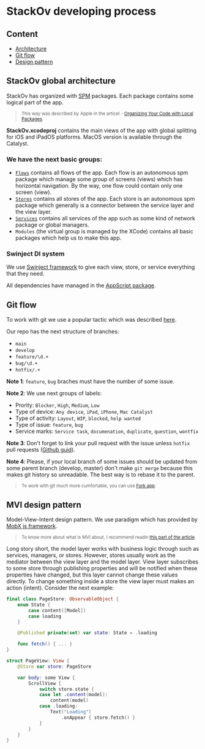 # **StackOv developing process**

## **Content**

- [Architecture](https://github.com/surfstudio/StackOv/blob/develop/DEVPROCESS.md#stackov-global-architecture)
- [Git flow](https://github.com/surfstudio/StackOv/blob/develop/DEVPROCESS.md#git-flow)
- [Design pattern](https://github.com/surfstudio/StackOv/blob/develop/DEVPROCESS.md#mvi-designpattern)

## **StackOv global architecture**

StackOv has organized with [SPM](https://swift.org/package-manager/) packages. Each package contains some logical part of the app.

> <small>This way was described by Apple in the articel - [Organizing Your Code with Local Packages](https://developer.apple.com/documentation/swift_packages/organizing_your_code_with_local_packages).</small>

<b>StackOv.xcodeproj</b> contains the main views of the app with global splitting for iOS and iPadOS platforms. MacOS version is available through the Catalyst.

### We have the next basic groups:

- [`Flows`](https://github.com/surfstudio/StackOv/tree/develop/Flows) contains all flows of the app. Each flow is an autonomous spm package which manage some group of screens (views) which has horizontal navigation. By the way, one flow could contain only one screen (view).
- [`Stores`](https://github.com/surfstudio/StackOv/tree/develop/Stores) contains all stores of the app. Each store is an autonomous spm package which generally is a connector between the service layer and the view layer.
- [`Services`](https://github.com/surfstudio/StackOv/tree/develop/Services) contains all services of the app such as some kind of network package or global managers.  
- `Modules` (the virtual group is managed by the XCode) contains all basic packages which help us to make this app.

### Swinject DI system

We use [Swinject framework](https://github.com/Swinject/Swinject) to give each view, store, or service everything that they need.

All dependencies have managed in the [AppScript package](https://github.com/surfstudio/StackOv/tree/develop/AppScript). 

## **Git flow**

To work with git we use a popular tactic which was described [here](https://nvie.com/posts/a-successful-git-branching-model).

Our repo has the next structure of branches:

- `main`
- `develop`
- `feature/\d.+`
- `bug/\d.+`
- `hotfix/.+`

<b>Note 1</b>: `feature`, `bug` braches must have the number of some issue.

<b>Note 2</b>: We use next groups of labels: 
 - Prority: `Blocker`, `High`, `Medium`, `Low`
 - Type of device: `Any device`, `iPad`, `iPhone`, `Mac Catalyst`
 - Type of activity: `Layout`, `WIP`, `blocked`, `help wanted`
 - Type of issue: `feature`, `bug`
 - Service marks: `Service task`, `documenation`, `duplicate`, `question`, `wontfix`

<b>Note 3</b>: Don't forget to link your pull request with the issue unless `hotfix` pull requests ([Github guid](https://docs.github.com/en/github/managing-your-work-on-github/linking-a-pull-request-to-an-issue)).

<b>Note 4</b>: Please, if your local branch of some issues should be updated from some parent branch (develop, master) don't make `git merge` because this makes git history so unreadable. The best way is to rebase it to the parent.

> <small>To work with git much more cumfortable, you can use [Fork app](https://fork.dev).</small>

## **MVI design pattern**

Model-View-Intent design pattern. We use paradigm which has provided by [MobX js framework](https://mobx.js.org/README.html). 

> <small>To know more about what is MVI about, I recommend readin [this part of the article](https://cycle.js.org/model-view-intent.html#model-view-intent-what-mvc-is-really-about).</small>

Long story short, the model layer works with business logic through such as services, managers, or stores. However, stores usually work as the mediator between the view layer and the model layer. View layer subscribes to some store through publishing properties and will be notified when these properties have changed, but this layer cannot change these values directly. To change something inside a store the view layer must makes an action (intent). Consider the next example:

```swift
final class PageStore: ObservableObject {
    enum State {
        case content([Model])
        case loading
    }

    @Published private(set) var state: State = .loading

    func fetch() { ... }
}

struct PageView: View {
    @Store var store: PageStore

    var body: some View {
        ScrollView {
            switch store.state {
            case let .content(model):
                content(model)
            case .loading:
                Text("Loading")
                    .onAppear { store.fetch() }
            }
        }
    }
} 
```
